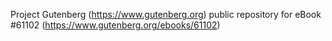 Project Gutenberg (https://www.gutenberg.org) public repository for eBook #61102 (https://www.gutenberg.org/ebooks/61102)
